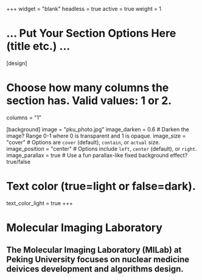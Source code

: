 +++
widget = "blank"
headless = true
active = true
weight = 1

# ... Put Your Section Options Here (title etc.) ...

[design]
  # Choose how many columns the section has. Valid values: 1 or 2.
  columns = "1"

[background]
  image = "pku_photo.jpg"
  image_darken = 0.6  # Darken the image? Range 0-1 where 0 is transparent and 1 is opaque.
  image_size = "cover"  #  Options are `cover` (default), `contain`, or `actual` size.
  image_position = "center"  # Options include `left`, `center` (default), or `right`.
  image_parallax = true  # Use a fun parallax-like fixed background effect? true/false

  # Text color (true=light or false=dark).
  text_color_light = true
  +++

# Molecular Imaging Laboratory

## The Molecular Imaging Laboratory (MILab) at Peking University focuses on nuclear medicine deivices development and algorithms design. 

